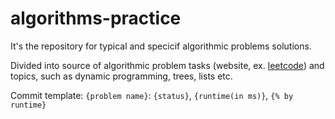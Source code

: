 # algorithms-practice

It's the repository for typical and specicif algorithmic problems solutions. 

Divided into source of algorithmic problem tasks (website, ex. [leetcode](leetcode.com)) and topics, such as dynamic programming, trees, lists etc.

Commit template: 
`{problem name}`: `{status}`, `{runtime(in ms)}`, `{% by runtime}`

